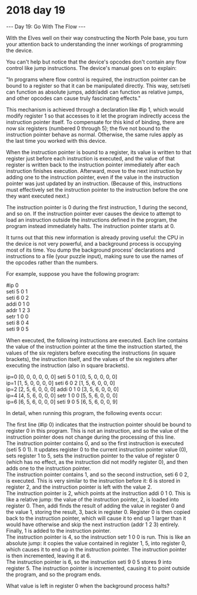 # 2018 day 19

--- Day 19: Go With The Flow ---

With the Elves well on their way constructing the North Pole base, you turn your attention back to understanding the inner workings of programming the device.



You can't help but notice that the device's opcodes don't contain any flow control like jump instructions. The device's manual goes on to explain:



"In programs where flow control is required, the instruction pointer can be bound to a register so that it can be manipulated directly. This way, setr/seti can function as absolute jumps, addr/addi can function as relative jumps, and other opcodes can cause truly fascinating effects."



This mechanism is achieved through a declaration like #ip 1, which would modify register 1 so that accesses to it let the program indirectly access the instruction pointer itself. To compensate for this kind of binding, there are now six registers (numbered 0 through 5); the five not bound to the instruction pointer behave as normal. Otherwise, the same rules apply as the last time you worked with this device.



When the instruction pointer is bound to a register, its value is written to that register just before each instruction is executed, and the value of that register is written back to the instruction pointer immediately after each instruction finishes execution. Afterward, move to the next instruction by adding one to the instruction pointer, even if the value in the instruction pointer was just updated by an instruction. (Because of this, instructions must effectively set the instruction pointer to the instruction before the one they want executed next.)



The instruction pointer is 0 during the first instruction, 1 during the second, and so on. If the instruction pointer ever causes the device to attempt to load an instruction outside the instructions defined in the program, the program instead immediately halts. The instruction pointer starts at 0.



It turns out that this new information is already proving useful: the CPU in the device is not very powerful, and a background process is occupying most of its time.  You dump the background process' declarations and instructions to a file (your puzzle input), making sure to use the names of the opcodes rather than the numbers.



For example, suppose you have the following program:



#ip 0\
seti 5 0 1\
seti 6 0 2\
addi 0 1 0\
addr 1 2 3\
setr 1 0 0\
seti 8 0 4\
seti 9 0 5



When executed, the following instructions are executed. Each line contains the value of the instruction pointer at the time the instruction started, the values of the six registers before executing the instructions (in square brackets), the instruction itself, and the values of the six registers after executing the instruction (also in square brackets).



ip=0 [0, 0, 0, 0, 0, 0] seti 5 0 1 [0, 5, 0, 0, 0, 0]\
ip=1 [1, 5, 0, 0, 0, 0] seti 6 0 2 [1, 5, 6, 0, 0, 0]\
ip=2 [2, 5, 6, 0, 0, 0] addi 0 1 0 [3, 5, 6, 0, 0, 0]\
ip=4 [4, 5, 6, 0, 0, 0] setr 1 0 0 [5, 5, 6, 0, 0, 0]\
ip=6 [6, 5, 6, 0, 0, 0] seti 9 0 5 [6, 5, 6, 0, 0, 9]



In detail, when running this program, the following events occur:



The first line (#ip 0) indicates that the instruction pointer should be bound to register 0 in this program. This is not an instruction, and so the value of the instruction pointer does not change during the processing of this line.\
The instruction pointer contains 0, and so the first instruction is executed (seti 5 0 1).  It updates register 0 to the current instruction pointer value (0), sets register 1 to 5, sets the instruction pointer to the value of register 0 (which has no effect, as the instruction did not modify register 0), and then adds one to the instruction pointer.\
The instruction pointer contains 1, and so the second instruction, seti 6 0 2, is executed. This is very similar to the instruction before it: 6 is stored in register 2, and the instruction pointer is left with the value 2.\
The instruction pointer is 2, which points at the instruction addi 0 1 0.  This is like a relative jump: the value of the instruction pointer, 2, is loaded into register 0. Then, addi finds the result of adding the value in register 0 and the value 1, storing the result, 3, back in register 0. Register 0 is then copied back to the instruction pointer, which will cause it to end up 1 larger than it would have otherwise and skip the next instruction (addr 1 2 3) entirely. Finally, 1 is added to the instruction pointer.\
The instruction pointer is 4, so the instruction setr 1 0 0 is run. This is like an absolute jump: it copies the value contained in register 1, 5, into register 0, which causes it to end up in the instruction pointer. The instruction pointer is then incremented, leaving it at 6.\
The instruction pointer is 6, so the instruction seti 9 0 5 stores 9 into register 5. The instruction pointer is incremented, causing it to point outside the program, and so the program ends.



What value is left in register 0 when the background process halts?



